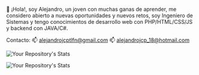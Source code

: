 👋 ¡Hola!, soy Alejandro, un joven con muchas ganas de aprender, me considero abierto a nuevas oportunidades y nuevos retos, soy Ingeniero de Sistemas y tengo conocimientos de desarrollo web con PHP/HTML/CSS/JS y backend con JAVA/C#.

Contacto:
📫 alejandrojcptlfn@gmail.com
📫 alejandrojcp_18@hotmail.com

![Your Repository's Stats](https://github-readme-stats.vercel.app/api?username=AleJCP&show_icons=true)

![Your Repository's Stats](https://github-readme-stats.vercel.app/api/top-langs/?username=AleJCP&theme=blue-green)

<!---
AleJCP/AleJCP is a ✨ special ✨ repository because its `README.md` (this file) appears on your GitHub profile.
You can click the Preview link to take a look at your changes.
--->
